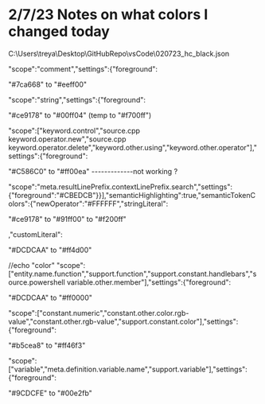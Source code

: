 # 2/7/23 Notes on what colors I changed today

C:\Users\treya\Desktop\GitHubRepo\vsCode\020723_hc_black.json


"scope":"comment","settings":{"foreground":

"#7ca668" to "#eeff00"

"scope":"string","settings":{"foreground":

"#ce9178" to "#00ff04" (temp to "#f700ff")

"scope":["keyword.control","source.cpp keyword.operator.new","source.cpp keyword.operator.delete","keyword.other.using","keyword.other.operator"],"settings":{"foreground":

"#C586C0" to "#ff00ea"  -------------not working ?

"scope":"meta.resultLinePrefix.contextLinePrefix.search","settings":{"foreground":"#CBEDCB"}}],"semanticHighlighting":true,"semanticTokenColors":{"newOperator":"#FFFFFF","stringLiteral":

"#ce9178" to "#91ff00" to "#f200ff"

,"customLiteral":

"#DCDCAA" to "#ff4d00"

//echo "color"
"scope":["entity.name.function","support.function","support.constant.handlebars","source.powershell variable.other.member"],"settings":{"foreground":

"#DCDCAA" to "#ff0000" 


"scope":["constant.numeric","constant.other.color.rgb-value","constant.other.rgb-value","support.constant.color"],"settings":{"foreground":

"#b5cea8" to "#ff46f3"

"scope":["variable","meta.definition.variable.name","support.variable"],"settings":{"foreground":

"#9CDCFE" to "#00e2fb"
